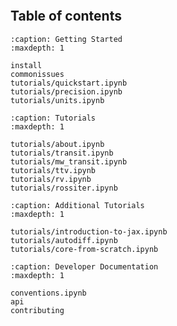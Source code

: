 ```{include} ../README.md
```

## Table of contents

```{toctree}
:caption: Getting Started
:maxdepth: 1

install
commonissues
tutorials/quickstart.ipynb
tutorials/precision.ipynb
tutorials/units.ipynb
```

```{toctree}
:caption: Tutorials
:maxdepth: 1

tutorials/about.ipynb
tutorials/transit.ipynb
tutorials/mw_transit.ipynb
tutorials/ttv.ipynb
tutorials/rv.ipynb
tutorials/rossiter.ipynb
```

```{toctree}
:caption: Additional Tutorials
:maxdepth: 1

tutorials/introduction-to-jax.ipynb
tutorials/autodiff.ipynb
tutorials/core-from-scratch.ipynb
```

```{toctree}
:caption: Developer Documentation
:maxdepth: 1

conventions.ipynb
api
contributing

```
